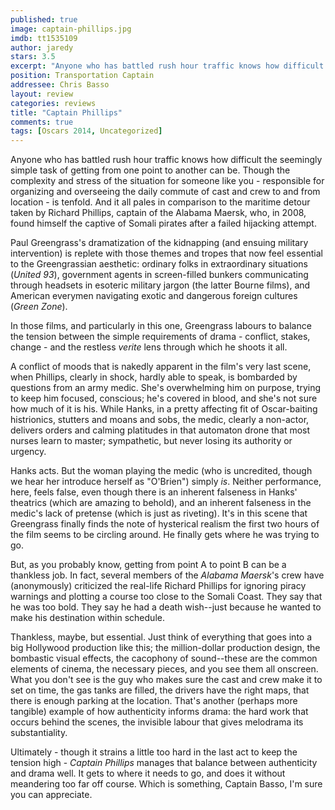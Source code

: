 ```yaml
---
published: true
image: captain-phillips.jpg
imdb: tt1535109
author: jaredy 
stars: 3.5
excerpt: "Anyone who has battled rush hour traffic knows how difficult the seemingly simple task of getting from one point to another can be."
position: Transportation Captain
addressee: Chris Basso
layout: review
categories: reviews
title: "Captain Phillips"
comments: true
tags: [Oscars 2014, Uncategorized]
---
```

Anyone who has battled rush hour traffic knows how difficult the seemingly simple task of getting from one point to another can be. Though the complexity and stress of the situation for someone like you - responsible for organizing and overseeing the daily commute of cast and crew to and from location - is tenfold. And it all pales in comparison to the maritime detour taken by Richard Phillips, captain of the Alabama Maersk, who, in 2008, found himself the captive of Somali pirates after a failed hijacking attempt.

Paul Greengrass's dramatization of the kidnapping (and ensuing military intervention) is replete with those themes and tropes that now feel essential to the Greengrassian aesthetic: ordinary folks in extraordinary situations (_United 93_), government agents in screen-filled bunkers communicating through headsets in esoteric military jargon (the latter Bourne films), and American everymen navigating exotic and dangerous foreign cultures (_Green Zone_).

In those films, and particularly in this one, Greengrass labours to balance the tension between the simple requirements of drama - conflict, stakes, change - and the restless _verite_ lens through which he shoots it all.

A conflict of moods that is nakedly apparent in the film's very last scene, when Phillips, clearly in shock, hardly able to speak, is bombarded by questions from an army medic. She's overwhelming him on purpose, trying to keep him focused, conscious; he's covered in blood, and she's not sure how much of it is his. While Hanks, in a pretty affecting fit of Oscar-baiting histrionics, stutters and moans and sobs, the medic, clearly a non-actor, delivers orders and calming platitudes in that automaton drone that most nurses learn to master; sympathetic, but never losing its authority or urgency.

Hanks acts. But the woman playing the medic (who is uncredited, though we hear her introduce herself as "O'Brien") simply _is_. Neither performance, here, feels false, even though there is an inherent falseness in Hanks' theatrics (which are amazing to behold), and an inherent falseness in the medic's lack of pretense (which is just as riveting). It's in this scene that Greengrass finally finds the note of hysterical realism the first two hours of the film seems to be circling around. He finally gets where he was trying to go.

But, as you probably know, getting from point A to point B can be a thankless job. In fact, several members of the _Alabama Maersk_'s crew have (anonymously) criticized the real-life Richard Phillips for ignoring piracy warnings and plotting a course too close to the Somali Coast. They say that he was too bold. They say he had a death wish--just because he wanted to make his destination within schedule.

Thankless, maybe, but essential. Just think of everything that goes into a big Hollywood production like this; the million-dollar production design, the bombastic visual effects, the cacophony of sound--these are the common elements of cinema, the necessary pieces, and you see them all onscreen. What you don't see is the guy who makes sure the cast and crew make it to set on time, the gas tanks are filled, the drivers have the right maps, that there is enough parking at the location. That's another (perhaps more tangible) example of how authenticity informs drama: the hard work that occurs behind the scenes, the invisible labour that gives melodrama its substantiality.

Ultimately - though it strains a little too hard in the last act to keep the tension high - _Captain Phillips_ manages that balance between authenticity and drama well. It gets to where it needs to go, and does it without meandering too far off course. Which is something, Captain Basso, I'm sure you can appreciate.
